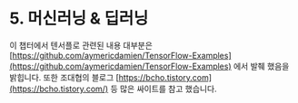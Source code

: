 # 5. 머신러닝 & 딥러닝

  
이 챕터에서 텐서플로 관련된 내용 대부분은 [https://github.com/aymericdamien/TensorFlow-Examples](https://github.com/aymericdamien/TensorFlow-Examples) 에서 발췌 했음을 밝힙니다. 또한 조대협의 블로그 [https://bcho.tistory.com](https://bcho.tistory.com/) 등 많은 싸이트를 참고 했습니다. 


